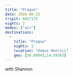 ```yaml
---
title: "Prague"
date: 2010-06-25
tripit: 6857175
nights: 2
modes: ["air"]
destinations:
  -
    title: "Prague"
    nights: 2
    location: "Domus Henrici"
    geo: [50.08843,14.39383]
---
```


with Shannon
